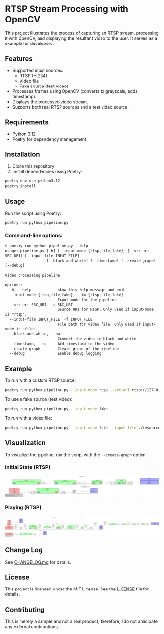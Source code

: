 # RTSP Stream Processing with OpenCV

This project illustrates the process of capturing an RTSP stream, processing it with OpenCV, and displaying the resultant video to the user. It serves as a example for developers.

## Features

- Supported input sources:
  - RTSP (H.264)
  - Video file
  - Fake source (test video)
- Processes frames using OpenCV (converts to grayscale, adds timestamp).
- Displays the processed video stream.
- Supports both real RTSP sources and a test video source.

## Requirements

- Python 3.12
- Poetry for dependency management

## Installation

1. Clone this repository
2. Install dependencies using Poetry:

```bash
poetry env use python3.12
poetry install
```

## Usage

Run the script using Poetry:

```bash
poetry run python pipeline.py
```


### Command-line options:

```
$ poetry run python pipeline.py --help
usage: pipeline.py [-h] [--input-mode {rtsp,file,fake}] [--src-uri SRC_URI] [--input-file INPUT_FILE]
                   [--black-and-white] [--timestamp] [--create-graph] [--debug]

Video processing pipeline

options:
  -h, --help            show this help message and exit
  --input-mode {rtsp,file,fake}, --im {rtsp,file,fake}
                        Input mode for the pipeline
  --src-uri SRC_URI, -s SRC_URI
                        Source URI for RTSP. Only used if input-mode is "rtsp".
  --input-file INPUT_FILE, -f INPUT_FILE
                        File path for video file. Only used if input-mode is "file".
  --black-and-white, --bw
                        Convert the video to black and white
  --timestamp, --ts     Add timestamp to the video
  --create-graph        Create graph of the pipeline
  --debug               Enable debug logging
```

## Example

To run with a custom RTSP source:

```bash
poetry run python pipeline.py --input-mode rtsp --src-uri rtsp://127.0.0.1:8554/test
```

To use a fake source (test video):

```bash
poetry run python pipeline.py --input-mode fake
```

To run with a video file:

```bash
poetry run python pipeline.py --input-mode file --input-file ./resources/test.mp4
```

## Visualization

To visualize the pipeline, run the script with the `--create-graph` option.

### Initial State (RTSP)


![Initial State](./docs/rtsp_pipeline_initial.png)

### Playing (RTSP)

![Playing](./docs/rtsp_pipeline_playing.png)

## Change Log

See [CHANGELOG.md](./CHANGELOG.md) for details.

## License

This project is licensed under the MIT License. See the [LICENSE](LICENSE) file for details.

## Contributing

This is merely a sample and not a real product; therefore, I do not anticipate any external contributions.
